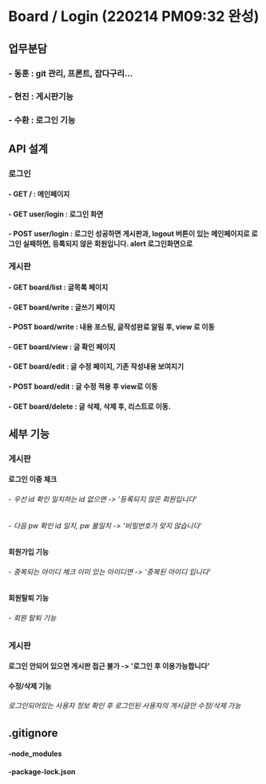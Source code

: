 # Board / Login (220214 PM09:32 완성)



## 업무분담

### - 동훈 : git 관리, 프론트, 잡다구리...

### - 현진 : 게시판기능

### - 수환 : 로그인 기능



## API 설계

### 로그인

#### - GET / : 메인페이지

#### - GET user/login : 로그인 화면

#### - POST user/login : 로그인 성공하면 게시판과, logout 버튼이 있는 메인페이지로 로그인 실패하면, 등록되지 않은 회원입니다. alert 로그인화면으로

### 게시판

#### - GET board/list : 글목록 페이지

#### - GET board/write : 글쓰기 페이지

#### - POST board/write : 내용 포스팅, 글작성완료 알림 후, view 로 이동

#### - GET board/view : 글 확인 페이지

#### - GET board/edit : 글 수정 페이지, 기존 작성내용 보여지기

#### - POST board/edit : 글 수정 적용 후 view로 이동

#### - GET board/delete : 글 삭제, 삭제 후, 리스트로 이동.



## 세부 기능

### 게시판

#### 로그인 이중 체크

###### - 우선 id 확인 일치하는 id 없으면 -> '등록되지 않은 회원입니다'

###### - 다음 pw 확인 id 일치, pw 불일치 -> '비밀번호가 맞지 않습니다'

#### 회원가입 기능

###### - 중복되는 아이디 체크 이미 있는 아이디면 -> '중복된 아이디 입니다'

#### 회원탈퇴 기능

###### - 회원 탈퇴 기능

### 게시판

#### 로그인 안되어 있으면 게시판 접근 불가 -> '로그인 후 이용가능합니다'

#### 수정/삭제 기능

###### 로그인되어있는 사용자 정보 확인 후 로그인된 사용자의 게시글만 수정/삭제 가능



## .gitignore

#### -node_modules

#### -package-lock.json
